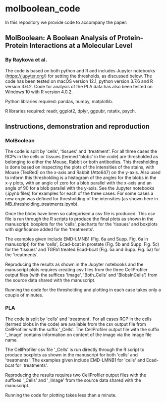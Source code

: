 # molboolean_code

In this repository we provide code to accompany the paper:

## MolBoolean: A Boolean Analysis of Protein-Protein Interactions at a Molecular Level

### By Raykova et al.

The code is based on both python and R and includes Jupyter notebooks (https://jupyter.org/) for setting the thresholds, as discussed below. The code has been tested on macOS version 12.1, python version 3.7.6 and R version 3.6.2. Code for analysis of the PLA data has also been tested on Windows 10 with R version 4.0.2.

Python libraries required: pandas, numpy, matplotlib.

R libraries required: readr, ggplot2, dplyr, ggpubr, rstatix, psych.

## Instructions, demonstration and reproduction

### MolBoolean

The code is split by 'cells', 'tissues' and 'treatment'. For all three cases the RCPs in the cells or tissues (termed 'blobs' in the code) are thresholded as belonging to either the Mouse, Rabbit or both antibodies. This thresholding is done based on inspecting the plots of the intensities of the stains, with Mouse (TexRed) on the x-axis and Rabbit (Atto647) on the y-axis. Also used to inform this thresholding is a histogram of the angles for the blobs in the x-y plots, with an angle of zero for a blob parallel with the x-axis and an angle of 90 for a blob parallel with the y-axis. See the Jupyter notebooks (.ipynb files) for examples for each of the three cases. For some cases a new orgin was defined for thresholding of the intensities (as shown here in MB_thresholding_treatments.ipynb).

Once the blobs have been so categorised a csv file is produced. This csv file is run through the R scripts to produce the final plots as shown in the manuscript: boxplots for the 'cells', piecharts for the 'tissues' and boxplots with signficance added for the 'treatments'.

The examples given include EMD-LMNB1 (Fig. 6a and Supp. Fig. 6a in manuscript) for the 'cells', Ecad-bcat in prostate (Fig. 5b and Supp. Fig. 5c) for the 'tissues' and TGFb1 treated Ecad-bcat (Fig. 5a and Supp. Fig. 5a) for the 'treatments'.

Reproducing the results as shown in the Jupyter notebooks and the manuscript plots requires creating csv files from the three CellProfiler output files (with the suffices 'Image', 'Both_Cells' and 'BlobsInCells') from the source data shared with the manuscript.

Running the code for the thresholding and plotting in each case takes only a couple of minutes.

### PLA

The code is split by 'cells' and 'treatment'. For all cases RCP in the cells (termed blobs in the code) are available from the csv output file from CellProfiler with the suffix '_Cells'. The CellProfiler output file with the suffix '_Image' contains information on content of the image via the image file name.

The CellProfiler csv file '_Cells' is run directly through the R script to produce boxplots as shown in the manuscript for both 'cells' and 'treatments'. 
The examples given include EMD-LMNB1 for 'cells' and Ecad-bcat for 'treatments'.

Reproducing the results requires two CellProfiler output files with the suffixes '_Cells' and '_Image' from the source data shared with the manuscript.

Running the code for plotting takes less than a minute.    
